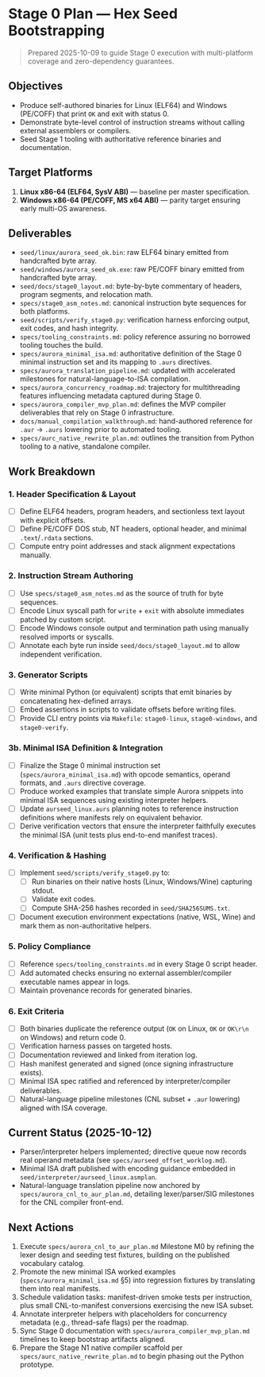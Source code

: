 # Stage 0 Plan — Hex Seed Bootstrapping

> Prepared 2025-10-09 to guide Stage 0 execution with multi-platform coverage and zero-dependency guarantees.

## Objectives
- Produce self-authored binaries for Linux (ELF64) and Windows (PE/COFF) that print `OK` and exit with status 0.
- Demonstrate byte-level control of instruction streams without calling external assemblers or compilers.
- Seed Stage 1 tooling with authoritative reference binaries and documentation.

## Target Platforms
1. **Linux x86-64 (ELF64, SysV ABI)** — baseline per master specification.
2. **Windows x86-64 (PE/COFF, MS x64 ABI)** — parity target ensuring early multi-OS awareness.

## Deliverables
- `seed/linux/aurora_seed_ok.bin`: raw ELF64 binary emitted from handcrafted byte array.
- `seed/windows/aurora_seed_ok.exe`: raw PE/COFF binary emitted from handcrafted byte array.
- `seed/docs/stage0_layout.md`: byte-by-byte commentary of headers, program segments, and relocation math.
- `specs/stage0_asm_notes.md`: canonical instruction byte sequences for both platforms.
- `seed/scripts/verify_stage0.py`: verification harness enforcing output, exit codes, and hash integrity.
- `specs/tooling_constraints.md`: policy reference assuring no borrowed tooling touches the build.
- `specs/aurora_minimal_isa.md`: authoritative definition of the Stage 0 minimal instruction set and its mapping to `.aurs` directives.
- `specs/aurora_translation_pipeline.md`: updated with accelerated milestones for natural-language-to-ISA compilation.
- `specs/aurora_concurrency_roadmap.md`: trajectory for multithreading features influencing metadata captured during Stage 0.
- `specs/aurora_compiler_mvp_plan.md`: defines the MVP compiler deliverables that rely on Stage 0 infrastructure.
- `docs/manual_compilation_walkthrough.md`: hand-authored reference for `.aur` → `.aurs` lowering prior to automated tooling.
- `specs/aurc_native_rewrite_plan.md`: outlines the transition from Python tooling to a native, standalone compiler.

## Work Breakdown

### 1. Header Specification & Layout
- [ ] Define ELF64 headers, program headers, and sectionless text layout with explicit offsets.
- [ ] Define PE/COFF DOS stub, NT headers, optional header, and minimal `.text`/`.rdata` sections.
- [ ] Compute entry point addresses and stack alignment expectations manually.

### 2. Instruction Stream Authoring
- [ ] Use `specs/stage0_asm_notes.md` as the source of truth for byte sequences.
- [ ] Encode Linux syscall path for `write` + `exit` with absolute immediates patched by custom script.
- [ ] Encode Windows console output and termination path using manually resolved imports or syscalls.
- [ ] Annotate each byte run inside `seed/docs/stage0_layout.md` to allow independent verification.

### 3. Generator Scripts
- [ ] Write minimal Python (or equivalent) scripts that emit binaries by concatenating hex-defined arrays.
- [ ] Embed assertions in scripts to validate offsets before writing files.
- [ ] Provide CLI entry points via `Makefile`: `stage0-linux`, `stage0-windows`, and `stage0-verify`.

### 3b. Minimal ISA Definition & Integration
- [ ] Finalize the Stage 0 minimal instruction set (`specs/aurora_minimal_isa.md`) with opcode semantics, operand formats, and `.aurs` directive coverage.
- [ ] Produce worked examples that translate simple Aurora snippets into minimal ISA sequences using existing interpreter helpers.
- [ ] Update `aurseed_linux.aurs` planning notes to reference instruction definitions where manifests rely on equivalent behavior.
- [ ] Derive verification vectors that ensure the interpreter faithfully executes the minimal ISA (unit tests plus end-to-end manifest traces).

### 4. Verification & Hashing
- [ ] Implement `seed/scripts/verify_stage0.py` to:
  - [ ] Run binaries on their native hosts (Linux, Windows/Wine) capturing stdout.
  - [ ] Validate exit codes.
  - [ ] Compute SHA-256 hashes recorded in `seed/SHA256SUMS.txt`.
- [ ] Document execution environment expectations (native, WSL, Wine) and mark them as non-authoritative helpers.

### 5. Policy Compliance
- [ ] Reference `specs/tooling_constraints.md` in every Stage 0 script header.
- [ ] Add automated checks ensuring no external assembler/compiler executable names appear in logs.
- [ ] Maintain provenance records for generated binaries.

### 6. Exit Criteria
- [ ] Both binaries duplicate the reference output (`OK` on Linux, `OK` or `OK\r\n` on Windows) and return code 0.
- [ ] Verification harness passes on targeted hosts.
- [ ] Documentation reviewed and linked from iteration log.
- [ ] Hash manifest generated and signed (once signing infrastructure exists).
- [ ] Minimal ISA spec ratified and referenced by interpreter/compiler deliverables.
- [ ] Natural-language pipeline milestones (CNL subset + `.aur` lowering) aligned with ISA coverage.

## Current Status (2025-10-12)
- Parser/interpreter helpers implemented; directive queue now records real operand metadata (see `specs/aurseed_offset_worklog.md`).
- Minimal ISA draft published with encoding guidance embedded in `seed/interpreter/aurseed_linux.asmplan`.
- Natural-language translation pipeline now anchored by `specs/aurora_cnl_to_aur_plan.md`, detailing lexer/parser/SIG milestones for the CNL compiler front-end.

## Next Actions
1. Execute `specs/aurora_cnl_to_aur_plan.md` Milestone M0 by refining the lexer design and seeding test fixtures, building on the published vocabulary catalog.
2. Promote the new minimal ISA worked examples (`specs/aurora_minimal_isa.md` §5) into regression fixtures by translating them into real manifests.
3. Schedule validation tasks: manifest-driven smoke tests per instruction, plus small CNL-to-manifest conversions exercising the new ISA subset.
4. Annotate interpreter helpers with placeholders for concurrency metadata (e.g., thread-safe flags) per the roadmap.
5. Sync Stage 0 documentation with `specs/aurora_compiler_mvp_plan.md` timelines to keep bootstrap artifacts aligned.
6. Prepare the Stage N1 native compiler scaffold per `specs/aurc_native_rewrite_plan.md` to begin phasing out the Python prototype.
